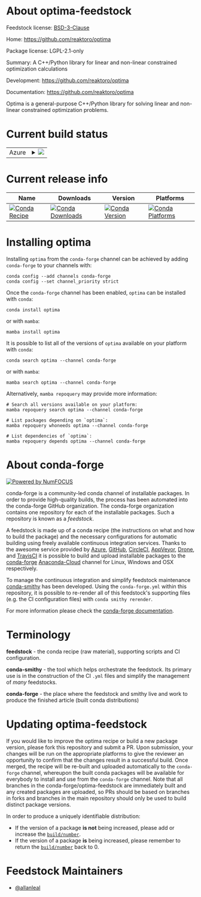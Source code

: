 About optima-feedstock
======================

Feedstock license: [BSD-3-Clause](https://github.com/conda-forge/optima-feedstock/blob/main/LICENSE.txt)

Home: https://github.com/reaktoro/optima

Package license: LGPL-2.1-only

Summary: A C++/Python library for linear and non-linear constrained optimization calculations

Development: https://github.com/reaktoro/optima

Documentation: https://github.com/reaktoro/optima

Optima is a general-purpose C++/Python library for solving linear and
non-linear constrained optimization problems.


Current build status
====================


<table>
    
  <tr>
    <td>Azure</td>
    <td>
      <details>
        <summary>
          <a href="https://dev.azure.com/conda-forge/feedstock-builds/_build/latest?definitionId=13307&branchName=main">
            <img src="https://dev.azure.com/conda-forge/feedstock-builds/_apis/build/status/optima-feedstock?branchName=main">
          </a>
        </summary>
        <table>
          <thead><tr><th>Variant</th><th>Status</th></tr></thead>
          <tbody><tr>
              <td>linux_64_numpy1.22python3.10.____cpython</td>
              <td>
                <a href="https://dev.azure.com/conda-forge/feedstock-builds/_build/latest?definitionId=13307&branchName=main">
                  <img src="https://dev.azure.com/conda-forge/feedstock-builds/_apis/build/status/optima-feedstock?branchName=main&jobName=linux&configuration=linux%20linux_64_numpy1.22python3.10.____cpython" alt="variant">
                </a>
              </td>
            </tr><tr>
              <td>linux_64_numpy1.22python3.8.____73_pypy</td>
              <td>
                <a href="https://dev.azure.com/conda-forge/feedstock-builds/_build/latest?definitionId=13307&branchName=main">
                  <img src="https://dev.azure.com/conda-forge/feedstock-builds/_apis/build/status/optima-feedstock?branchName=main&jobName=linux&configuration=linux%20linux_64_numpy1.22python3.8.____73_pypy" alt="variant">
                </a>
              </td>
            </tr><tr>
              <td>linux_64_numpy1.22python3.8.____cpython</td>
              <td>
                <a href="https://dev.azure.com/conda-forge/feedstock-builds/_build/latest?definitionId=13307&branchName=main">
                  <img src="https://dev.azure.com/conda-forge/feedstock-builds/_apis/build/status/optima-feedstock?branchName=main&jobName=linux&configuration=linux%20linux_64_numpy1.22python3.8.____cpython" alt="variant">
                </a>
              </td>
            </tr><tr>
              <td>linux_64_numpy1.22python3.9.____73_pypy</td>
              <td>
                <a href="https://dev.azure.com/conda-forge/feedstock-builds/_build/latest?definitionId=13307&branchName=main">
                  <img src="https://dev.azure.com/conda-forge/feedstock-builds/_apis/build/status/optima-feedstock?branchName=main&jobName=linux&configuration=linux%20linux_64_numpy1.22python3.9.____73_pypy" alt="variant">
                </a>
              </td>
            </tr><tr>
              <td>linux_64_numpy1.22python3.9.____cpython</td>
              <td>
                <a href="https://dev.azure.com/conda-forge/feedstock-builds/_build/latest?definitionId=13307&branchName=main">
                  <img src="https://dev.azure.com/conda-forge/feedstock-builds/_apis/build/status/optima-feedstock?branchName=main&jobName=linux&configuration=linux%20linux_64_numpy1.22python3.9.____cpython" alt="variant">
                </a>
              </td>
            </tr><tr>
              <td>linux_64_numpy1.23python3.11.____cpython</td>
              <td>
                <a href="https://dev.azure.com/conda-forge/feedstock-builds/_build/latest?definitionId=13307&branchName=main">
                  <img src="https://dev.azure.com/conda-forge/feedstock-builds/_apis/build/status/optima-feedstock?branchName=main&jobName=linux&configuration=linux%20linux_64_numpy1.23python3.11.____cpython" alt="variant">
                </a>
              </td>
            </tr><tr>
              <td>linux_aarch64_numpy1.22python3.10.____cpython</td>
              <td>
                <a href="https://dev.azure.com/conda-forge/feedstock-builds/_build/latest?definitionId=13307&branchName=main">
                  <img src="https://dev.azure.com/conda-forge/feedstock-builds/_apis/build/status/optima-feedstock?branchName=main&jobName=linux&configuration=linux%20linux_aarch64_numpy1.22python3.10.____cpython" alt="variant">
                </a>
              </td>
            </tr><tr>
              <td>linux_aarch64_numpy1.22python3.8.____73_pypy</td>
              <td>
                <a href="https://dev.azure.com/conda-forge/feedstock-builds/_build/latest?definitionId=13307&branchName=main">
                  <img src="https://dev.azure.com/conda-forge/feedstock-builds/_apis/build/status/optima-feedstock?branchName=main&jobName=linux&configuration=linux%20linux_aarch64_numpy1.22python3.8.____73_pypy" alt="variant">
                </a>
              </td>
            </tr><tr>
              <td>linux_aarch64_numpy1.22python3.8.____cpython</td>
              <td>
                <a href="https://dev.azure.com/conda-forge/feedstock-builds/_build/latest?definitionId=13307&branchName=main">
                  <img src="https://dev.azure.com/conda-forge/feedstock-builds/_apis/build/status/optima-feedstock?branchName=main&jobName=linux&configuration=linux%20linux_aarch64_numpy1.22python3.8.____cpython" alt="variant">
                </a>
              </td>
            </tr><tr>
              <td>linux_aarch64_numpy1.22python3.9.____73_pypy</td>
              <td>
                <a href="https://dev.azure.com/conda-forge/feedstock-builds/_build/latest?definitionId=13307&branchName=main">
                  <img src="https://dev.azure.com/conda-forge/feedstock-builds/_apis/build/status/optima-feedstock?branchName=main&jobName=linux&configuration=linux%20linux_aarch64_numpy1.22python3.9.____73_pypy" alt="variant">
                </a>
              </td>
            </tr><tr>
              <td>linux_aarch64_numpy1.22python3.9.____cpython</td>
              <td>
                <a href="https://dev.azure.com/conda-forge/feedstock-builds/_build/latest?definitionId=13307&branchName=main">
                  <img src="https://dev.azure.com/conda-forge/feedstock-builds/_apis/build/status/optima-feedstock?branchName=main&jobName=linux&configuration=linux%20linux_aarch64_numpy1.22python3.9.____cpython" alt="variant">
                </a>
              </td>
            </tr><tr>
              <td>linux_aarch64_numpy1.23python3.11.____cpython</td>
              <td>
                <a href="https://dev.azure.com/conda-forge/feedstock-builds/_build/latest?definitionId=13307&branchName=main">
                  <img src="https://dev.azure.com/conda-forge/feedstock-builds/_apis/build/status/optima-feedstock?branchName=main&jobName=linux&configuration=linux%20linux_aarch64_numpy1.23python3.11.____cpython" alt="variant">
                </a>
              </td>
            </tr><tr>
              <td>linux_ppc64le_numpy1.22python3.10.____cpython</td>
              <td>
                <a href="https://dev.azure.com/conda-forge/feedstock-builds/_build/latest?definitionId=13307&branchName=main">
                  <img src="https://dev.azure.com/conda-forge/feedstock-builds/_apis/build/status/optima-feedstock?branchName=main&jobName=linux&configuration=linux%20linux_ppc64le_numpy1.22python3.10.____cpython" alt="variant">
                </a>
              </td>
            </tr><tr>
              <td>linux_ppc64le_numpy1.22python3.8.____73_pypy</td>
              <td>
                <a href="https://dev.azure.com/conda-forge/feedstock-builds/_build/latest?definitionId=13307&branchName=main">
                  <img src="https://dev.azure.com/conda-forge/feedstock-builds/_apis/build/status/optima-feedstock?branchName=main&jobName=linux&configuration=linux%20linux_ppc64le_numpy1.22python3.8.____73_pypy" alt="variant">
                </a>
              </td>
            </tr><tr>
              <td>linux_ppc64le_numpy1.22python3.8.____cpython</td>
              <td>
                <a href="https://dev.azure.com/conda-forge/feedstock-builds/_build/latest?definitionId=13307&branchName=main">
                  <img src="https://dev.azure.com/conda-forge/feedstock-builds/_apis/build/status/optima-feedstock?branchName=main&jobName=linux&configuration=linux%20linux_ppc64le_numpy1.22python3.8.____cpython" alt="variant">
                </a>
              </td>
            </tr><tr>
              <td>linux_ppc64le_numpy1.22python3.9.____73_pypy</td>
              <td>
                <a href="https://dev.azure.com/conda-forge/feedstock-builds/_build/latest?definitionId=13307&branchName=main">
                  <img src="https://dev.azure.com/conda-forge/feedstock-builds/_apis/build/status/optima-feedstock?branchName=main&jobName=linux&configuration=linux%20linux_ppc64le_numpy1.22python3.9.____73_pypy" alt="variant">
                </a>
              </td>
            </tr><tr>
              <td>linux_ppc64le_numpy1.22python3.9.____cpython</td>
              <td>
                <a href="https://dev.azure.com/conda-forge/feedstock-builds/_build/latest?definitionId=13307&branchName=main">
                  <img src="https://dev.azure.com/conda-forge/feedstock-builds/_apis/build/status/optima-feedstock?branchName=main&jobName=linux&configuration=linux%20linux_ppc64le_numpy1.22python3.9.____cpython" alt="variant">
                </a>
              </td>
            </tr><tr>
              <td>linux_ppc64le_numpy1.23python3.11.____cpython</td>
              <td>
                <a href="https://dev.azure.com/conda-forge/feedstock-builds/_build/latest?definitionId=13307&branchName=main">
                  <img src="https://dev.azure.com/conda-forge/feedstock-builds/_apis/build/status/optima-feedstock?branchName=main&jobName=linux&configuration=linux%20linux_ppc64le_numpy1.23python3.11.____cpython" alt="variant">
                </a>
              </td>
            </tr><tr>
              <td>osx_64_numpy1.22python3.10.____cpython</td>
              <td>
                <a href="https://dev.azure.com/conda-forge/feedstock-builds/_build/latest?definitionId=13307&branchName=main">
                  <img src="https://dev.azure.com/conda-forge/feedstock-builds/_apis/build/status/optima-feedstock?branchName=main&jobName=osx&configuration=osx%20osx_64_numpy1.22python3.10.____cpython" alt="variant">
                </a>
              </td>
            </tr><tr>
              <td>osx_64_numpy1.22python3.8.____73_pypy</td>
              <td>
                <a href="https://dev.azure.com/conda-forge/feedstock-builds/_build/latest?definitionId=13307&branchName=main">
                  <img src="https://dev.azure.com/conda-forge/feedstock-builds/_apis/build/status/optima-feedstock?branchName=main&jobName=osx&configuration=osx%20osx_64_numpy1.22python3.8.____73_pypy" alt="variant">
                </a>
              </td>
            </tr><tr>
              <td>osx_64_numpy1.22python3.8.____cpython</td>
              <td>
                <a href="https://dev.azure.com/conda-forge/feedstock-builds/_build/latest?definitionId=13307&branchName=main">
                  <img src="https://dev.azure.com/conda-forge/feedstock-builds/_apis/build/status/optima-feedstock?branchName=main&jobName=osx&configuration=osx%20osx_64_numpy1.22python3.8.____cpython" alt="variant">
                </a>
              </td>
            </tr><tr>
              <td>osx_64_numpy1.22python3.9.____73_pypy</td>
              <td>
                <a href="https://dev.azure.com/conda-forge/feedstock-builds/_build/latest?definitionId=13307&branchName=main">
                  <img src="https://dev.azure.com/conda-forge/feedstock-builds/_apis/build/status/optima-feedstock?branchName=main&jobName=osx&configuration=osx%20osx_64_numpy1.22python3.9.____73_pypy" alt="variant">
                </a>
              </td>
            </tr><tr>
              <td>osx_64_numpy1.22python3.9.____cpython</td>
              <td>
                <a href="https://dev.azure.com/conda-forge/feedstock-builds/_build/latest?definitionId=13307&branchName=main">
                  <img src="https://dev.azure.com/conda-forge/feedstock-builds/_apis/build/status/optima-feedstock?branchName=main&jobName=osx&configuration=osx%20osx_64_numpy1.22python3.9.____cpython" alt="variant">
                </a>
              </td>
            </tr><tr>
              <td>osx_64_numpy1.23python3.11.____cpython</td>
              <td>
                <a href="https://dev.azure.com/conda-forge/feedstock-builds/_build/latest?definitionId=13307&branchName=main">
                  <img src="https://dev.azure.com/conda-forge/feedstock-builds/_apis/build/status/optima-feedstock?branchName=main&jobName=osx&configuration=osx%20osx_64_numpy1.23python3.11.____cpython" alt="variant">
                </a>
              </td>
            </tr><tr>
              <td>osx_arm64_numpy1.22python3.10.____cpython</td>
              <td>
                <a href="https://dev.azure.com/conda-forge/feedstock-builds/_build/latest?definitionId=13307&branchName=main">
                  <img src="https://dev.azure.com/conda-forge/feedstock-builds/_apis/build/status/optima-feedstock?branchName=main&jobName=osx&configuration=osx%20osx_arm64_numpy1.22python3.10.____cpython" alt="variant">
                </a>
              </td>
            </tr><tr>
              <td>osx_arm64_numpy1.22python3.8.____cpython</td>
              <td>
                <a href="https://dev.azure.com/conda-forge/feedstock-builds/_build/latest?definitionId=13307&branchName=main">
                  <img src="https://dev.azure.com/conda-forge/feedstock-builds/_apis/build/status/optima-feedstock?branchName=main&jobName=osx&configuration=osx%20osx_arm64_numpy1.22python3.8.____cpython" alt="variant">
                </a>
              </td>
            </tr><tr>
              <td>osx_arm64_numpy1.22python3.9.____cpython</td>
              <td>
                <a href="https://dev.azure.com/conda-forge/feedstock-builds/_build/latest?definitionId=13307&branchName=main">
                  <img src="https://dev.azure.com/conda-forge/feedstock-builds/_apis/build/status/optima-feedstock?branchName=main&jobName=osx&configuration=osx%20osx_arm64_numpy1.22python3.9.____cpython" alt="variant">
                </a>
              </td>
            </tr><tr>
              <td>osx_arm64_numpy1.23python3.11.____cpython</td>
              <td>
                <a href="https://dev.azure.com/conda-forge/feedstock-builds/_build/latest?definitionId=13307&branchName=main">
                  <img src="https://dev.azure.com/conda-forge/feedstock-builds/_apis/build/status/optima-feedstock?branchName=main&jobName=osx&configuration=osx%20osx_arm64_numpy1.23python3.11.____cpython" alt="variant">
                </a>
              </td>
            </tr><tr>
              <td>win_64_numpy1.22python3.10.____cpython</td>
              <td>
                <a href="https://dev.azure.com/conda-forge/feedstock-builds/_build/latest?definitionId=13307&branchName=main">
                  <img src="https://dev.azure.com/conda-forge/feedstock-builds/_apis/build/status/optima-feedstock?branchName=main&jobName=win&configuration=win%20win_64_numpy1.22python3.10.____cpython" alt="variant">
                </a>
              </td>
            </tr><tr>
              <td>win_64_numpy1.22python3.8.____73_pypy</td>
              <td>
                <a href="https://dev.azure.com/conda-forge/feedstock-builds/_build/latest?definitionId=13307&branchName=main">
                  <img src="https://dev.azure.com/conda-forge/feedstock-builds/_apis/build/status/optima-feedstock?branchName=main&jobName=win&configuration=win%20win_64_numpy1.22python3.8.____73_pypy" alt="variant">
                </a>
              </td>
            </tr><tr>
              <td>win_64_numpy1.22python3.8.____cpython</td>
              <td>
                <a href="https://dev.azure.com/conda-forge/feedstock-builds/_build/latest?definitionId=13307&branchName=main">
                  <img src="https://dev.azure.com/conda-forge/feedstock-builds/_apis/build/status/optima-feedstock?branchName=main&jobName=win&configuration=win%20win_64_numpy1.22python3.8.____cpython" alt="variant">
                </a>
              </td>
            </tr><tr>
              <td>win_64_numpy1.22python3.9.____73_pypy</td>
              <td>
                <a href="https://dev.azure.com/conda-forge/feedstock-builds/_build/latest?definitionId=13307&branchName=main">
                  <img src="https://dev.azure.com/conda-forge/feedstock-builds/_apis/build/status/optima-feedstock?branchName=main&jobName=win&configuration=win%20win_64_numpy1.22python3.9.____73_pypy" alt="variant">
                </a>
              </td>
            </tr><tr>
              <td>win_64_numpy1.22python3.9.____cpython</td>
              <td>
                <a href="https://dev.azure.com/conda-forge/feedstock-builds/_build/latest?definitionId=13307&branchName=main">
                  <img src="https://dev.azure.com/conda-forge/feedstock-builds/_apis/build/status/optima-feedstock?branchName=main&jobName=win&configuration=win%20win_64_numpy1.22python3.9.____cpython" alt="variant">
                </a>
              </td>
            </tr><tr>
              <td>win_64_numpy1.23python3.11.____cpython</td>
              <td>
                <a href="https://dev.azure.com/conda-forge/feedstock-builds/_build/latest?definitionId=13307&branchName=main">
                  <img src="https://dev.azure.com/conda-forge/feedstock-builds/_apis/build/status/optima-feedstock?branchName=main&jobName=win&configuration=win%20win_64_numpy1.23python3.11.____cpython" alt="variant">
                </a>
              </td>
            </tr>
          </tbody>
        </table>
      </details>
    </td>
  </tr>
</table>

Current release info
====================

| Name | Downloads | Version | Platforms |
| --- | --- | --- | --- |
| [![Conda Recipe](https://img.shields.io/badge/recipe-optima-green.svg)](https://anaconda.org/conda-forge/optima) | [![Conda Downloads](https://img.shields.io/conda/dn/conda-forge/optima.svg)](https://anaconda.org/conda-forge/optima) | [![Conda Version](https://img.shields.io/conda/vn/conda-forge/optima.svg)](https://anaconda.org/conda-forge/optima) | [![Conda Platforms](https://img.shields.io/conda/pn/conda-forge/optima.svg)](https://anaconda.org/conda-forge/optima) |

Installing optima
=================

Installing `optima` from the `conda-forge` channel can be achieved by adding `conda-forge` to your channels with:

```
conda config --add channels conda-forge
conda config --set channel_priority strict
```

Once the `conda-forge` channel has been enabled, `optima` can be installed with `conda`:

```
conda install optima
```

or with `mamba`:

```
mamba install optima
```

It is possible to list all of the versions of `optima` available on your platform with `conda`:

```
conda search optima --channel conda-forge
```

or with `mamba`:

```
mamba search optima --channel conda-forge
```

Alternatively, `mamba repoquery` may provide more information:

```
# Search all versions available on your platform:
mamba repoquery search optima --channel conda-forge

# List packages depending on `optima`:
mamba repoquery whoneeds optima --channel conda-forge

# List dependencies of `optima`:
mamba repoquery depends optima --channel conda-forge
```


About conda-forge
=================

[![Powered by
NumFOCUS](https://img.shields.io/badge/powered%20by-NumFOCUS-orange.svg?style=flat&colorA=E1523D&colorB=007D8A)](https://numfocus.org)

conda-forge is a community-led conda channel of installable packages.
In order to provide high-quality builds, the process has been automated into the
conda-forge GitHub organization. The conda-forge organization contains one repository
for each of the installable packages. Such a repository is known as a *feedstock*.

A feedstock is made up of a conda recipe (the instructions on what and how to build
the package) and the necessary configurations for automatic building using freely
available continuous integration services. Thanks to the awesome service provided by
[Azure](https://azure.microsoft.com/en-us/services/devops/), [GitHub](https://github.com/),
[CircleCI](https://circleci.com/), [AppVeyor](https://www.appveyor.com/),
[Drone](https://cloud.drone.io/welcome), and [TravisCI](https://travis-ci.com/)
it is possible to build and upload installable packages to the
[conda-forge](https://anaconda.org/conda-forge) [Anaconda-Cloud](https://anaconda.org/)
channel for Linux, Windows and OSX respectively.

To manage the continuous integration and simplify feedstock maintenance
[conda-smithy](https://github.com/conda-forge/conda-smithy) has been developed.
Using the ``conda-forge.yml`` within this repository, it is possible to re-render all of
this feedstock's supporting files (e.g. the CI configuration files) with ``conda smithy rerender``.

For more information please check the [conda-forge documentation](https://conda-forge.org/docs/).

Terminology
===========

**feedstock** - the conda recipe (raw material), supporting scripts and CI configuration.

**conda-smithy** - the tool which helps orchestrate the feedstock.
                   Its primary use is in the construction of the CI ``.yml`` files
                   and simplify the management of *many* feedstocks.

**conda-forge** - the place where the feedstock and smithy live and work to
                  produce the finished article (built conda distributions)


Updating optima-feedstock
=========================

If you would like to improve the optima recipe or build a new
package version, please fork this repository and submit a PR. Upon submission,
your changes will be run on the appropriate platforms to give the reviewer an
opportunity to confirm that the changes result in a successful build. Once
merged, the recipe will be re-built and uploaded automatically to the
`conda-forge` channel, whereupon the built conda packages will be available for
everybody to install and use from the `conda-forge` channel.
Note that all branches in the conda-forge/optima-feedstock are
immediately built and any created packages are uploaded, so PRs should be based
on branches in forks and branches in the main repository should only be used to
build distinct package versions.

In order to produce a uniquely identifiable distribution:
 * If the version of a package **is not** being increased, please add or increase
   the [``build/number``](https://docs.conda.io/projects/conda-build/en/latest/resources/define-metadata.html#build-number-and-string).
 * If the version of a package **is** being increased, please remember to return
   the [``build/number``](https://docs.conda.io/projects/conda-build/en/latest/resources/define-metadata.html#build-number-and-string)
   back to 0.

Feedstock Maintainers
=====================

* [@allanleal](https://github.com/allanleal/)

